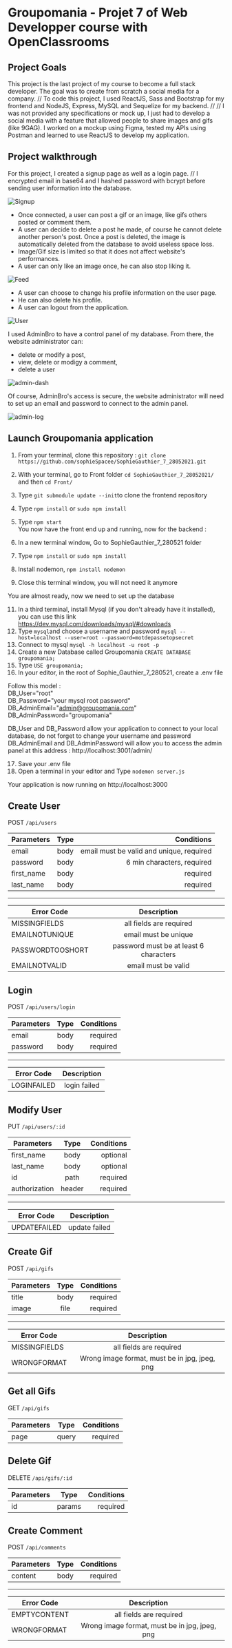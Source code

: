 # Groupomania - Projet 7 of Web Developper course with OpenClassrooms

## Project Goals 

This project is the last project of my course to become a full stack developer. The goal was to create from scratch a social media for a company. //
To code this project, I used ReactJS, Sass and Bootstrap for my frontend and NodeJS, Express, MySQL and Sequelize for my backend. //
//
I was not provided any specifications or mock up, I just had to develop a social media with a feature that allowed people to share images and gifs (like 9GAG). I worked on a mockup using Figma, tested my APIs using Postman and learned to use ReactJS to develop my application. 


## Project walkthrough

For this project, I created a signup page as well as a login page. //
I encrypted email in base64 and I hashed password with bcrypt before sending user information into the database. 

![Signup](/app/images/signup.png)

* Once connected, a user can post a gif or an image, like gifs others posted or comment them. 
* A user can decide to delete a post he made, of course he cannot delete another person's post. Once a post is deleted, the image is automatically deleted from the database to avoid useless space loss. 
* Image/Gif size is limited so that it does not affect website's performances. 
* A user can only like an image once, he can also stop liking it. 

![Feed](/app/images/feed.png)

* A user can choose to change his profile information on the user page. 
* He can also delete his profile. 
* A user can logout from the application. 

![User](/app/images/user.png)

I used AdminBro to have a control panel of my database. From there, the website administrator can: 
* delete or modify a post,
* view, delete or modigy a comment,
* delete a user 

![admin-dash](/app/images/admin-dash.png)

Of course, AdminBro's access is secure, the website administrator will need to set up an email and password to connect to the admin panel. 

![admin-log](/app/images/admin-log.png)


## Launch Groupomania application

1. From your terminal, clone this repository :
   `git clone https://github.com/sophieSpacee/SophieGauthier_7_28052021.git`
2. With your terminal, go to Front folder
   `cd SophieGauthier_7_28052021/` and then `cd Front/`
3. Type `git submodule update --init`to clone the frontend repository
4. Type `npm install` or `sudo npm install`
5. Type `npm start`
   <br/>
   You now have the front end up and running, now for the backend :
   <br/>

6. In a new terminal window, Go to SophieGauthier_7_280521 folder
7. Type `npm install` or `sudo npm install`
8. Install nodemon, `npm install nodemon`
9. Close this terminal window, you will not need it anymore
   <br/>

You are almost ready, now we need to set up the database
<br/>

11. In a third terminal, install Mysql (if you don't already have it installed), you can use this link https://dev.mysql.com/downloads/mysql/#downloads
12. Type `mysql`and choose a username and password `mysql --host=localhost --user=root --password=motdepassetopsecret`
13. Connect to mysql `mysql -h localhost -u root -p`
14. Create a new Database called Groupomania `CREATE DATABASE groupomania;`
15. Type `USE groupomania;`
16. In your editor, in the root of Sophie_Gauthier_7_280521, create a .env file <br/>

Follow this model : <br/>
DB_User="root"<br/>
DB_Password="your mysql root password"<br/>
DB_AdminEmail="admin@groupomania.com"<br/>
DB_AdminPassword="groupomania"<br/>

DB_User and DB_Password allow your application to connect to your local database, do not forget to change your username and password <br/>
DB_AdminEmail and DB_AdminPassword will allow you to access the admin panel at this address : http://localhost:3001/admin/

17. Save your .env file
18. Open a terminal in your editor and Type `nodemon server.js`

Your application is now running on http://localhost:3000


## Create User

POST `/api/users`

| Parameters | Type |                               Conditions |
| ---------- | :--: | ---------------------------------------: |
| email      | body | email must be valid and unique, required |
| password   | body |               6 min characters, required |
| first_name | body |                                 required |
| last_name  | body |                                 required |

---

| Error Code       |              Description               |
| ---------------- | :------------------------------------: |
| MISSINGFIELDS    |        all fields are required         |
| EMAILNOTUNIQUE   |          email must be unique          |
| PASSWORDTOOSHORT | password must be at least 6 characters |
| EMAILNOTVALID    |          email must be valid           |

## Login

POST `/api/users/login`

| Parameters | Type | Conditions |
| ---------- | :--: | ---------: |
| email      | body |   required |
| password   | body |   required |

---

| Error Code  | Description  |
| ----------- | :----------: |
| LOGINFAILED | login failed |

## Modify User

PUT `/api/users/:id`

| Parameters    |  Type  | Conditions |
| ------------- | :----: | ---------: |
| first_name    |  body  |   optional |
| last_name     |  body  |   optional |
| id            |  path  |   required |
| authorization | header |   required |

---

| Error Code   |  Description  |
| ------------ | :-----------: |
| UPDATEFAILED | update failed |

## Create Gif

POST `/api/gifs`

| Parameters | Type | Conditions |
| ---------- | :--: | ---------: |
| title      | body |   required |
| image      | file |   required |

---

| Error Code    |                  Description                  |
| ------------- | :-------------------------------------------: |
| MISSINGFIELDS |            all fields are required            |
| WRONGFORMAT   | Wrong image format, must be in jpg, jpeg, png |

## Get all Gifs

GET `/api/gifs`

| Parameters | Type  | Conditions |
| ---------- | :---: | ---------: |
| page       | query |   required |

## Delete Gif

DELETE `/api/gifs/:id`

| Parameters |  Type  | Conditions |
| ---------- | :----: | ---------: |
| id         | params |   required |

## Create Comment

POST `/api/comments`

| Parameters | Type | Conditions |
| ---------- | :--: | ---------: |
| content    | body |   required |

---

| Error Code   |                  Description                  |
| ------------ | :-------------------------------------------: |
| EMPTYCONTENT |            all fields are required            |
| WRONGFORMAT  | Wrong image format, must be in jpg, jpeg, png |
